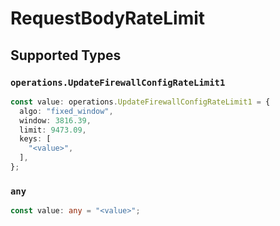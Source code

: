 # RequestBodyRateLimit


## Supported Types

### `operations.UpdateFirewallConfigRateLimit1`

```typescript
const value: operations.UpdateFirewallConfigRateLimit1 = {
  algo: "fixed_window",
  window: 3816.39,
  limit: 9473.09,
  keys: [
    "<value>",
  ],
};
```

### `any`

```typescript
const value: any = "<value>";
```

